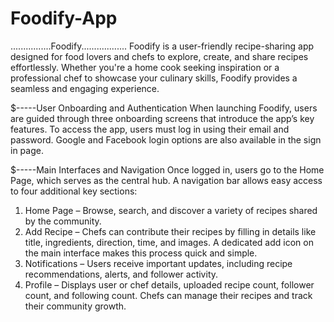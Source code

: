 # Foodify-App
................Foodify.................. 
Foodify is a user-friendly recipe-sharing app designed for food lovers and chefs to explore, create, and share recipes effortlessly. Whether you're a home cook seeking inspiration or a professional chef to showcase your culinary skills, Foodify provides a seamless and engaging experience.

$-----User Onboarding and Authentication
When launching Foodify, users are guided through three onboarding screens that introduce the app’s key features. To access the app, users must log in using their email and password. Google and Facebook login options are also available in the sign in page.

$-----Main Interfaces and Navigation
Once logged in, users go to the Home Page, which serves as the central hub. A navigation bar allows easy access to four additional key sections:

1.	Home Page – Browse, search, and discover a variety of recipes shared by the community.
2.	Add Recipe – Chefs can contribute their recipes by filling in details like title, ingredients, direction, time, and images. A dedicated add icon on the main interface makes this process quick and simple.
3.	Notifications – Users receive important updates, including recipe recommendations, alerts, and follower activity.
4.	Profile – Displays user or chef details, uploaded recipe count, follower count, and following count. Chefs can manage their recipes and track their community growth.
